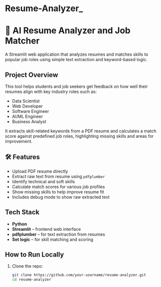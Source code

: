 # Resume-Analyzer_
# 📄 AI Resume Analyzer and Job Matcher

A Streamlit web application that analyzes resumes and matches skills to popular job roles using simple text extraction and keyword-based logic.

##  Project Overview

This tool helps students and job seekers get feedback on how well their resumes align with key industry roles such as:

- Data Scientist
- Web Developer
- Software Engineer
- AI/ML Engineer
- Business Analyst

It extracts skill-related keywords from a PDF resume and calculates a match score against predefined job roles, highlighting missing skills and areas for improvement.

## 🛠 Features

-  Upload PDF resume directly
-  Extract raw text from resume using `pdfplumber`
-  Identify technical and soft skills
-  Calculate match scores for various job profiles
-  Show missing skills to help improve resume fit
-  Includes debug mode to show raw extracted text

##  Tech Stack

- **Python**
- **Streamlit** – frontend web interface
- **pdfplumber** – for text extraction from resumes
- **Set logic** – for skill matching and scoring

##  How to Run Locally

1. Clone the repo:
   ```bash
   git clone https://github.com/your-username/resume-analyzer.git
   cd resume-analyzer

